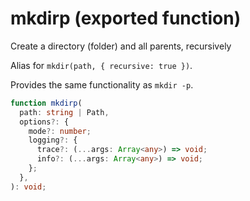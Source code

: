 <!-- INPUT:
/**
 * Create a directory (folder) and all parents, recursively
 *
 * Alias for `mkdir(path, { recursive: true })`.
 *
 * Provides the same functionality as `mkdir -p`.
 */
export function mkdirp(
  path: string | Path,
  options?: {
    mode?: number;
    logging?: {
      trace?: (...args: Array<any>) => void;
      info?: (...args: Array<any>) => void;
    };
  }
): void;

-->
# mkdirp (exported function)

Create a directory (folder) and all parents, recursively

Alias for `mkdir(path, { recursive: true })`.

Provides the same functionality as `mkdir -p`.

```ts
function mkdirp(
  path: string | Path,
  options?: {
    mode?: number;
    logging?: {
      trace?: (...args: Array<any>) => void;
      info?: (...args: Array<any>) => void;
    };
  },
): void;
```

<!-- OUTPUT.frontmatter:
null
-->
<!-- OUTPUT.warnings:
[]
-->
